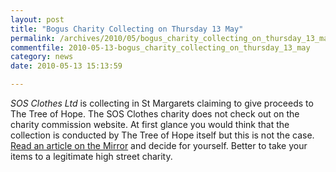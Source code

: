 ```yaml
---
layout: post
title: "Bogus Charity Collecting on Thursday 13 May"
permalink: /archives/2010/05/bogus_charity_collecting_on_thursday_13_may.html
commentfile: 2010-05-13-bogus_charity_collecting_on_thursday_13_may
category: news
date: 2010-05-13 15:13:59

---
```


*SOS Clothes Ltd* is collecting in St Margarets claiming to give proceeds to The Tree of Hope. The SOS Clothes charity does not check out on the charity commission website. At first glance you would think that the collection is conducted by The Tree of Hope itself but this is not the case. [Read an article on the Mirror](http://blogs.mirror.co.uk/investigations/2009/07/sos-clothes-silent-on-profit-f.html) and decide for yourself. Better to take your items to a legitimate high street charity.
